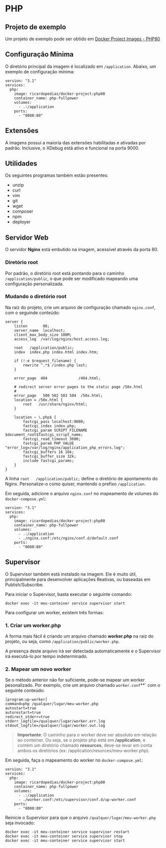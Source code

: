 # PHP

## Projeto de exemplo

Um projeto de exemplo pode ser obtido em 
[Docker Project Images - PHP80](https://github.com/ricardopedias/docker-project-skeleton-php80)

## Configuração Mínima

O diretório principal da imagem é localizado em `/application`.
Abaixo, um exemplo de configuração mínima:

```
version: "3.1"
services:
  php:
    image: ricardopedias/docker-project:php80
    container_name: php-fullpower
    volumes:
      - .:/application
    ports:
      - "8080:80"
```

## Extensões

A imagens possui a maioria das extensões habilitadas e ativadas por padrão.
Inclusive, o XDebug está ativo e funcional na porta 9000.

## Utilidades

Os seguintes programas também estão presentes:

- unzip
- curl
- vim
- git
- wget
- composer
- npm
- deployer

## Servidor Web

O servidor **Nginx** está embutido na imagem, acessível através da porta 80.

### Diretório root

Por padrão, o diretório root está pontando para o caminho `/application/public`, o que pode ser modificado mapeando uma configuração personalizada.

### Mudando o diretório root

Na raiz do projeto, crie um arquivo de configuração chamado `nginx.conf`, com o seguinde conteúdo:

```
server {
    listen       80;
    server_name  localhost;
    client_max_body_size 108M;
    access_log  /var/log/nginx/host.access.log;

    root   /application/public;
    index  index.php index.html index.htm;

    if (!-e $request_filename) {
        rewrite ^.*$ /index.php last;
    }

    error_page  404              /404.html;

    # redirect server error pages to the static page /50x.html
    #
    error_page   500 502 503 504  /50x.html;
    location = /50x.html {
        root   /usr/share/nginx/html;
    }

    location ~ \.php$ {
        fastcgi_pass localhost:9000;
        fastcgi_index index.php;
        fastcgi_param SCRIPT_FILENAME $document_root$fastcgi_script_name;
        fastcgi_read_timeout 3600;
        fastcgi_param PHP_VALUE "error_log=/var/log/nginx/application_php_errors.log";
        fastcgi_buffers 16 16k;
        fastcgi_buffer_size 32k;
        include fastcgi_params;
    }
}
```

A linha `root   /application/public;` define o diretório de apontamento do Nginx. Personalize-o como quiser, mantendo o prefixo `/application`.

Em seguida, adicione o arquivo `nginx.conf` no mapeamento de volumes do `docker-compose.yml`:

```
version: "3.1"
services:
  php:
    image: ricardopedias/docker-project:php80
    container_name: php-fullpower
    volumes:
      - .:/application
      - ./nginx.conf:/etc/nginx/conf.d/default.conf
    ports:
      - "8080:80"
```

## Supervisor

O Supervisor também está instalado na imagem. Ele é muito útil, principalmente para desenvolver aplicações Reativas, ou baseadas em Publish/Subscribe.

Para iniciar o Supervisor, basta executar o seguinte comando:

```
docker exec -it meu-conteiner service supervisor start
```

Para configurar um worker, existem três formas:

### 1. Criar um worker.php

A forma mais fácil é criando um arquivo chamado **worker.php** na raiz do projeto, ou seja, como `/application/public/worker.php`.

A presença deste arquivo irá ser detectada automaticamente e o Supervisor irá executá-lo por tempo indeterminado.

### 2. Mapear um novo worker

Se o método anterior não for suficiente, pode-se mapear um worker pesonalizado. Por exemplo, crie um arquivo chamado `worker.conf`**` com o seguinte conteúdo:

```
[program:up-worker]
command=php /qualquer/lugar/meu-worker.php
autostart=true
autorestart=true
redirect_stderr=true
stderr_logfile=/qualquer/lugar/worker.err.log
stdout_logfile=/qualquer/lugar/worker.out.log
```

> **Importante**: O caminho para o worker deve ser absoluto em relação ao conteiner. 
Ou seja, se o projeto php está em **/application**, e contém um diretório chamado **resources**, 
deve-se levar em conta ambos os diretórios (ex: /application/resorces/meu-worker.php).

Em seguida, faça o mapeamento do worker no `docker-compose.yml`:

```
version: "3.1"
services:
  php:
    image: ricardopedias/docker-project:php80
    container_name: php-fullpower
    volumes:
      - .:/application
      - ./worker.conf:/etc/supervisor/conf.d/up-worker.conf
    ports:
      - "8080:80"
```

Reinicie o Supervisor para que o arquivo `/qualquer/lugar/meu-worker.php` seja invocado:

```
docker exec -it meu-conteiner service supervisor restart
docker exec -it meu-conteiner service supervisor stop
docker exec -it meu-conteiner service supervisor start
```
